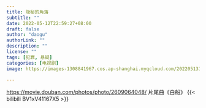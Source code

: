 ```yaml
---
title: 隐秘的角落
subtitle: ""
date: 2022-05-12T22:59:27+08:00
draft: false
author: "daogu"
authorLink: ""
description: "" 
license: ""
tags: [犯罪, 悬疑]
categories: [电视剧]
image: https://images-1308841967.cos.ap-shanghai.myqcloud.com/202205131311769.webp

---
```


https://movie.douban.com/photos/photo/2609064048/
片尾曲《白船》
{{< bilibili BV1xV41167X5 >}}